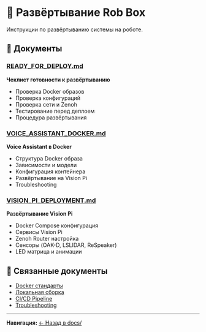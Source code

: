 # 🚀 Развёртывание Rob Box

Инструкции по развёртыванию системы на роботе.

## 📄 Документы

### [READY_FOR_DEPLOY.md](READY_FOR_DEPLOY.md)
**Чеклист готовности к развёртыванию**

- Проверка Docker образов
- Проверка конфигураций
- Проверка сети и Zenoh
- Тестирование перед деплоем
- Процедура развёртывания

### [VOICE_ASSISTANT_DOCKER.md](VOICE_ASSISTANT_DOCKER.md)
**Voice Assistant в Docker**

- Структура Docker образа
- Зависимости и модели
- Конфигурация контейнера
- Развёртывание на Vision Pi
- Troubleshooting

### [VISION_PI_DEPLOYMENT.md](VISION_PI_DEPLOYMENT.md)
**Развёртывание Vision Pi**

- Docker Compose конфигурация
- Сервисы Vision Pi
- Zenoh Router настройка
- Сенсоры (OAK-D, LSLIDAR, ReSpeaker)
- LED матрица и анимации

## 🔗 Связанные документы

- [Docker стандарты](../development/DOCKER_STANDARDS.md)
- [Локальная сборка](../development/LOCAL_BUILD.md)
- [CI/CD Pipeline](../CI_CD_PIPELINE.md)
- [Troubleshooting](../guides/TROUBLESHOOTING.md)

---

**Навигация:** [← Назад в docs/](../README.md)
